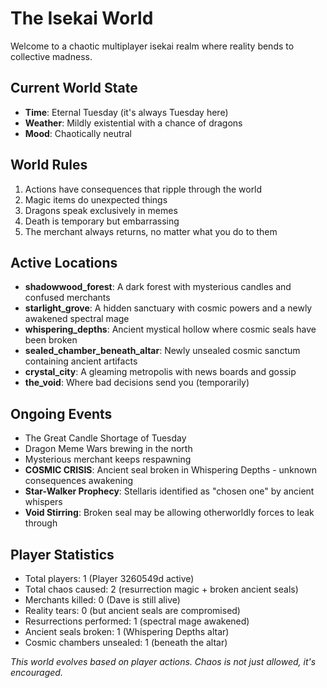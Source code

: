 # The Isekai World

Welcome to a chaotic multiplayer isekai realm where reality bends to collective madness.

## Current World State
- **Time**: Eternal Tuesday (it's always Tuesday here)
- **Weather**: Mildly existential with a chance of dragons
- **Mood**: Chaotically neutral

## World Rules
1. Actions have consequences that ripple through the world
2. Magic items do unexpected things
3. Dragons speak exclusively in memes
4. Death is temporary but embarrassing
5. The merchant always returns, no matter what you do to them

## Active Locations
- **shadowwood_forest**: A dark forest with mysterious candles and confused merchants
- **starlight_grove**: A hidden sanctuary with cosmic powers and a newly awakened spectral mage
- **whispering_depths**: Ancient mystical hollow where cosmic seals have been broken
- **sealed_chamber_beneath_altar**: Newly unsealed cosmic sanctum containing ancient artifacts
- **crystal_city**: A gleaming metropolis with news boards and gossip
- **the_void**: Where bad decisions send you (temporarily)

## Ongoing Events
- The Great Candle Shortage of Tuesday
- Dragon Meme Wars brewing in the north
- Mysterious merchant keeps respawning
- **COSMIC CRISIS**: Ancient seal broken in Whispering Depths - unknown consequences awakening
- **Star-Walker Prophecy**: Stellaris identified as "chosen one" by ancient whispers
- **Void Stirring**: Broken seal may be allowing otherworldly forces to leak through

## Player Statistics
- Total players: 1 (Player 3260549d active)
- Total chaos caused: 2 (resurrection magic + broken ancient seals)
- Merchants killed: 0 (Dave is still alive)
- Reality tears: 0 (but ancient seals are compromised)
- Resurrections performed: 1 (spectral mage awakened)
- Ancient seals broken: 1 (Whispering Depths altar)
- Cosmic chambers unsealed: 1 (beneath the altar)

*This world evolves based on player actions. Chaos is not just allowed, it's encouraged.*